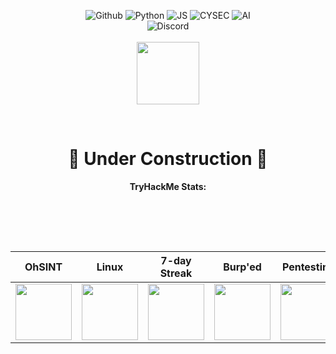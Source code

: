 <div align="center">

  ![Github](https://img.shields.io/badge/github-030303.svg?style=for-the-badge&logo=github&logoColor=ff69b4)
  ![Python](https://img.shields.io/badge/python-030303.svg?style=for-the-badge&logo=python&logoColor=ff69b4)
  ![JS](https://img.shields.io/badge/javascript-030303.svg?style=for-the-badge&logo=javascript&logoColor=ff69b4)
  ![CYSEC](https://img.shields.io/badge/cyber_security-030303.svg?style=for-the-badge&logo=tryhackme&logoColor=ff69b4)
  ![AI](https://img.shields.io/badge/ai_research-030303.svg?style=for-the-badge&logo=openai&logoColor=ff69b4)<br>
  ![Discord](https://img.shields.io/badge/discord-Hodd%231444-030303.svg?style=for-the-badge&logo=discord&logoColor=ff69b4)<br>
  <br>
  <img src="https://i.postimg.cc/NfJ7VXjn/lucy-lucyna.gif" width=100 height=100>
</div>  
<br>
<div align="center">
  <h1> 🚧 Under Construction 🚧 </h1>

</div>

 


<div align="center">

**TryHackMe Stats:**

<br>
  

<br><br>

OhSINT                     |  Linux                  | 7-day Streak                | Burp'ed | Pentesting |
---------------------------|--------------------------|-----------------------------|---|---|
<img src="https://tryhackme.com/img/badges/ohsint.svg" width=90 height=90> | <img src="https://tryhackme.com/img/badges/linux.svg" width=90 height=90> | <img src="https://tryhackme.com/img/badges/streak7.svg" width=90 height=90> | <img src="https://tryhackme.com/img/badges/burpsuite.svg" width=90 height=90> | <img src="https://tryhackme.com/img/badges/introtooffensivesecurity.svg" width=90 height=90> |

</div>
